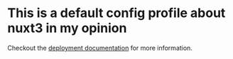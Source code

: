 # This is a default config profile about nuxt3 in my opinion

Checkout the [deployment documentation](https://www.notion.so/meiguinan/Nust3-e62dfb1f74a5449aa2d688d6bffb469f) for more information.
